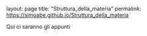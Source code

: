 layout: page
title: "Struttura_della_materia"
permalink: https://simoabe.github.io/Struttura_della_materia

Qui ci saranno gli appunti
